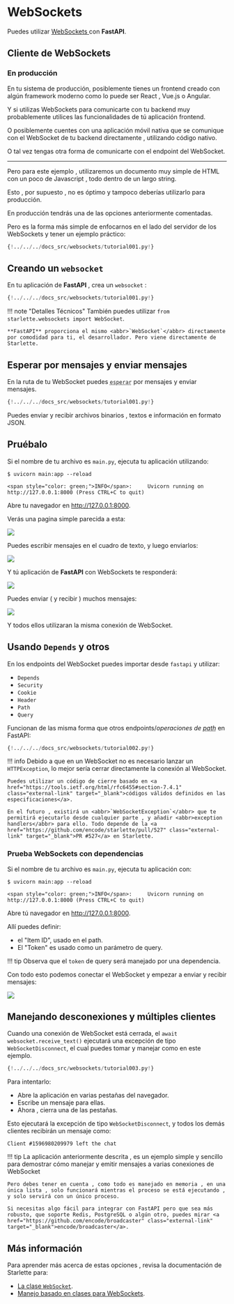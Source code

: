 # WebSockets

Puedes utilizar <a href="https://developer.mozilla.org/en-US/docs/Web/API/WebSockets_API" class="external-link" target="_blank"> <abbr>WebSockets</abbr> </a> con **FastAPI**.

## Cliente de WebSockets 

### En producción

En tu sistema de producción, posiblemente tienes un <abbr>frontend</abbr> creado con algún <abbr>framework</abbr> moderno como lo puede ser React , Vue.js o Angular.

Y si utilizas <abbr>WebSockets</abbr> para comunicarte con tu <abbr>backend</abbr> muy probablemente utilices las funcionalidades de tú aplicación <abbr>frontend</abbr>. 

O posiblemente cuentes con una aplicación móvil nativa que se comunique con el <abbr>WebSocket</abbr> de tu <abbr>backend</abbr> directamente , utilizando código nativo. 

O tal vez tengas otra forma de comunicarte con el <abbr>endpoint</abbr> del <abbr>WebSocket</abbr>.

---

Pero para este ejemplo , utilizaremos un documento muy simple de HTML con un poco de Javascript , todo dentro de un largo string. 

Esto , por supuesto , no es óptimo y tampoco deberías utilizarlo para producción. 

En producción tendrás una de las opciones anteriormente comentadas. 

Pero es la forma más simple de enfocarnos en el lado del servidor de los <abbr>WebSockets</abbr> y tener un ejemplo práctico: 

```Python hl_lines="2  6-38  41-43"
{!../../../docs_src/websockets/tutorial001.py!}
```

## Creando un `websocket`

En tu aplicación de **FastAPI** , crea un <abbr>`websocket`</abbr> :

```Python hl_lines="1  46-47"
{!../../../docs_src/websockets/tutorial001.py!}
```

!!! note "Detalles Técnicos"
    También puedes utilizar `from starlette.websockets import WebSocket`.

    **FastAPI** proporciona el mismo <abbr>`WebSocket`</abbr> directamente por comodidad para ti, el desarrollador. Pero viene directamente de Starlette. 

## Esperar por mensajes y enviar mensajes 

En la ruta de tu <abbr>WebSocket</abbr> puedes <abbr title="await">`esperar`</abbr> por mensajes y enviar mensajes.

```Python hl_lines="48-52"
{!../../../docs_src/websockets/tutorial001.py!}
```

Puedes enviar y recibir archivos binarios , textos e información en formato JSON.

## Pruébalo

Si el nombre de tu archivo es `main.py`, ejecuta tu aplicación utilizando:

<div class="termy">

```console
$ uvicorn main:app --reload

<span style="color: green;">INFO</span>:     Uvicorn running on http://127.0.0.1:8000 (Press CTRL+C to quit)
```

</div>

Abre tu navegador en <a href="http://127.0.0.1:8000" class="external-link" target="_blank">http://127.0.0.1:8000</a>.
 
Verás una pagina simple parecida a esta: 

<img src="https://fastapi.tiangolo.com/img/tutorial/websockets/image01.png">

Puedes escribir mensajes en el cuadro de texto, y luego enviarlos: 

<img src="https://fastapi.tiangolo.com/img/tutorial/websockets/image02.png">

Y tú aplicación de **FastAPI** con <abbr>WebSockets</abbr> te responderá:

<img src="https://fastapi.tiangolo.com/img/tutorial/websockets/image03.png">

Puedes enviar ( y recibir ) muchos mensajes: 

<img src="https://fastapi.tiangolo.com/img/tutorial/websockets/image04.png">

Y todos ellos utilizaran la misma conexión de <abbr>WebSocket</abbr>.

## Usando `Depends` y otros

En los <abbr>endpoints</abbr> del <abbr>WebSocket</abbr> puedes importar desde `fastapi` y utilizar: 

* `Depends`
* `Security`
* `Cookie`
* `Header`
* `Path`
* `Query`

Funcionan de las misma forma que otros <abbr>endpoints</abbr>/*operaciones de <abbr title="ruta">path</abbr>* en FastAPI:

```Python hl_lines="58-65  68-83"
{!../../../docs_src/websockets/tutorial002.py!}
```

!!! info
    Debido a que en un <abbr>WebSocket</abbr> no es necesario lanzar un <abbr>`HTTPException`</abbr>, lo mejor sería cerrar directamente la conexión al <abbr>WebSocket</abbr>.

    Puedes utilizar un código de cierre basado en <a href="https://tools.ietf.org/html/rfc6455#section-7.4.1" class="external-link" target="_blank">códigos válidos definidos en las especificaciones</a>.

    En el futuro , existirá un <abbr>`WebSocketException`</abbr> que te permitirá ejecutarlo desde cualquier parte , y añadir <abbr>exception handlers</abbr> para ello. Todo depende de la <a href="https://github.com/encode/starlette/pull/527" class="external-link" target="_blank">PR #527</a> en Starlette.

### Prueba WebSockets con dependencias

Si el nombre de tu archivo es `main.py`, ejecuta tu aplicación con:

<div class="termy">

```console
$ uvicorn main:app --reload

<span style="color: green;">INFO</span>:     Uvicorn running on http://127.0.0.1:8000 (Press CTRL+C to quit)
```

</div>

Abre tú navegador en <a href="http://127.0.0.1:8000" class="external-link" target="_blank">http://127.0.0.1:8000</a>.

Allí puedes definir:

* el "Item ID", usado en el <abbr>path</abbr>.
* El "Token" es usado como un parámetro de <abbr>query</abbr>.

!!! tip
    Observa que el `token` de <abbr>query</abbr> será manejado por una dependencia.

Con todo esto podemos conectar el <abbr>WebSocket</abbr> y empezar a enviar y recibir mensajes:

<img src="https://fastapi.tiangolo.com/img/tutorial/websockets/image05.png">

## Manejando desconexiones y múltiples clientes 

Cuando una conexión de <abbr>WebSocket</abbr> está cerrada, el `await websocket.receive_text()` ejecutará una excepción de tipo <abbr>`WebSocketDisconnect`</abbr>, el cual puedes tomar y manejar como en este ejemplo.

```Python hl_lines="81-83"
{!../../../docs_src/websockets/tutorial003.py!}
```

Para intentarlo:

* Abre la aplicación en varias pestañas del navegador.
* Escribe un mensaje para ellas.
* Ahora , cierra una de las pestañas.

Esto ejecutará la excepción de tipo <abbr>`WebSocketDisconnect`</abbr>, y todos los demás clientes recibirán un mensaje como:

```
Client #1596980209979 left the chat
```

!!! tip
    La aplicación anteriormente descrita , es un ejemplo simple y sencillo para demostrar cómo manejar y emitir mensajes a varias conexiones de <abbr>WebSocket</abbr>     
    
    Pero debes tener en cuenta , como todo es manejado en memoria , en una única lista , solo funcionará mientras el proceso se está ejecutando , y solo servirá con un único proceso.    
    
    Si necesitas algo fácil para integrar con FastAPI pero que sea más robusto, que soporte Redis, PostgreSQL o algún otro, puedes mirar <a href="https://github.com/encode/broadcaster" class="external-link" target="_blank">encode/broadcaster</a>.

## Más información

Para aprender más acerca de estas opciones , revisa la documentación de Starlette para:

* <a href="https://www.starlette.io/websockets/" class="external-link" target="_blank">La clase <abbr>`WebSocket`</abbr><a>.
* <a href="https://www.starlette.io/endpoints/#websocketendpoint" class="external-link" target="_blank">Manejo basado en clases para <abbr>WebSockets</abbr></a>.
